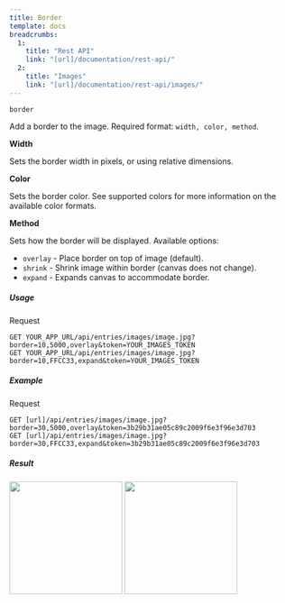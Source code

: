 ```yaml
---
title: Border
template: docs
breadcrumbs:
  1:
    title: "Rest API"
    link: "[url]/documentation/rest-api/"
  2:
    title: "Images"
    link: "[url]/documentation/rest-api/images/"
---
```


`border`

Add a border to the image. Required format: `width, color, method`.

**Width**

Sets the border width in pixels, or using relative dimensions.

**Color**

Sets the border color. See supported colors for more information on the available color formats.

**Method**

Sets how the border will be displayed. Available options:

* `overlay` - Place border on top of image (default).
* `shrink` - Shrink image within border (canvas does not change).
* `expand` - Expands canvas to accommodate border.

##### Usage

<div class="file-header">Request</div>

```http
GET YOUR_APP_URL/api/entries/images/image.jpg?border=10,5000,overlay&token=YOUR_IMAGES_TOKEN
GET YOUR_APP_URL/api/entries/images/image.jpg?border=10,FFCC33,expand&token=YOUR_IMAGES_TOKEN
```

##### Example

<div class="file-header">Request</div>

```http
GET [url]/api/entries/images/image.jpg?border=30,5000,overlay&token=3b29b31ae05c89c2009f6e3f96e3d703
GET [url]/api/entries/images/image.jpg?border=30,FFCC33,expand&token=3b29b31ae05c89c2009f6e3f96e3d703
```

##### Result

<img width="200" class="inline" src="[url]/documentation/api/images/entries/image.jpg?border=30,5000,overlay&token=4864fb8e1ebe080e6e4ad5c4363083a6">
<img width="200" class="inline" src="[url]/documentation/api/images/entries/image.jpg?border=30,FFCC33,expand&token=4864fb8e1ebe080e6e4ad5c4363083a6">

